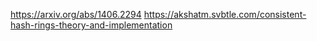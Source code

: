 
https://arxiv.org/abs/1406.2294
https://akshatm.svbtle.com/consistent-hash-rings-theory-and-implementation
